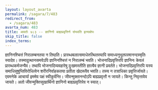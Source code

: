 ```yaml
---
layout: layout_avarta
permalink: /sagara/7/483
redirect_from:
  - /sagara/483
avarta_num: 483
title: आवर्तः ४८३ -- ज्ञानिनो बाह्यप्रवृत्तिर्न संभवति इत्याक्षेपः
skip_title: false
index_terms: 
---
```


ज्ञानिनश्चित्तं निरालम्बनतया न तिष्ठति। प्रारब्धबलात्समाधेरुत्थितस्यापि समाध्यनुभूतपरमानन्दस्मृतिः स्यादेव। तस्मादुत्थानसमयेऽपि ज्ञानिनश्चित्तं न निरालम्बं भवति। भोजनादिप्रवृत्तिरपि ज्ञानिनः केवलं प्रारब्धकर्मजन्यैव। तथापि भोजनादिव्यवहारेषु दुःखमस्तीति ज्ञात्वैव ज्ञानी प्रवर्तते।
भोजनादिप्रवृत्तिरपि यस्य समाधिसुषुप्तिविरोधित्वेन शरीरनिर्वाहकतया प्रतीता
खेदरूपैव भवति। तस्य न तत्राधिका प्रवृत्तिर्जायते। एवमनेके आचार्या इममेव
पक्षं स्वीकुर्वन्ति। जीवन्मुक्तानन्दोऽपि बाह्यप्रवृत्तौ न जायते। किन्तु निवृत्तावेव
जायते। अतो जीवन्मुक्तिसुखार्थिनो ज्ञानिनो बाह्यप्रवृत्तिरेव न स्यात्।
